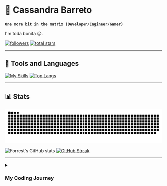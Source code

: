 # 🦌 Cassandra Barreto

**`One more bit in the matrix (Developer/Engineer/Gamer)`**

I'm toda bonita 😉.

   <p align="left"> 
      <a href="https://github.com/carlosgrillet?tab=followers">
         <img alt="followers" title="Follow me on Github" src="https://custom-icon-badges.demolab.com/github/followers/carlosgrillet?color=236ad3&labelColor=1155ba&style=for-the-badge&logo=person-add&label=Follow&logoColor=white"/></a>
      <a href="https://github.com/carlosgrillet?tab=repositories&sort=stargazers">
         <img alt="total stars" title="Total stars on GitHub" src="https://custom-icon-badges.demolab.com/github/stars/carlosgrillet?color=55960c&style=for-the-badge&labelColor=488207&logo=star"/></a>
   </p>

---

## 🧰 Tools and Languages 

[![My Skills](https://skillicons.dev/icons?i=python,cs,postman,terraform,bash,django,docker,mongodb,postgres,rabbitmq,redhat,regex,unity,git,gitlab,grafana,github,ansible,flask,linux,vscode,discord,stackoverflow,figma,ps,apple,&perline=8)](https://skillicons.dev) [![Top Langs](https://github-readme-stats.vercel.app/api/top-langs/?username=carlosgrillet&layout=compact&theme=github_dark&hide_border=true)](https://github.com/anuraghazra/github-readme-stats) 

---

## 📊 Stats

![Snake ](https://github.com/Platane/snk/blob/output/github-contribution-grid-snake-dark.svg)

![Forrest's GitHub stats](https://github-readme-stats.vercel.app/api?username=css-bv&show_icons=true&theme=github_dark&hide_border=true) [![GitHub Streak](https://streak-stats.demolab.com?user=carlosgrillet&theme=github-dark-blue&hide_border=true&border_radius=15.1&mode=weekly)](https://git.io/streak-stats)

---

<details>
 <summary><h3> My Coding Journey</h3></summary>
    I started coding at the age of 1.
 
